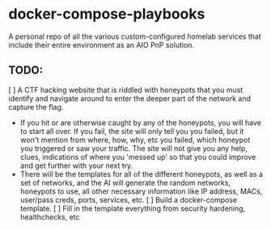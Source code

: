 # docker-compose-playbooks

A personal repo of all the various custom-configured homelab services that include their entire environment as an AIO PnP solution.


## TODO:
[ ] A CTF hacking website that is riddled with honeypots that you must identify and navigate around to enter the deeper part of the network and capture the flag.
- If you hit or are otherwise caught by any of the honeypots, you will have to start all over. If you fail, the site will only tell you you failed, but it won't mention from where, how, why, etc you failed, which honeypot you triggered or saw your traffic. The site will not give you any help, clues, indications of where you 'messed up' so that you could improve and get further with your next try.
- There will be the templates for all of the different honeypots, as well as a set of networks, and the AI will generate the random networks, honeypots to use, all other necessary information like IP address, MACs, user/pass creds, ports, services, etc.
[ ] Build a docker-compose template.
[ ] Fill in the template everything from security hardening, healthchecks, etc
